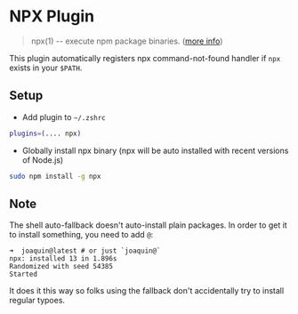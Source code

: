 # NPX Plugin
> npx(1) -- execute npm package binaries. ([more info](https://github.com/zkat/npx))

This plugin automatically registers npx command-not-found handler if `npx` exists in your `$PATH`.

## Setup

- Add plugin to `~/.zshrc`

```bash
plugins=(.... npx)
```

- Globally install npx binary (npx will be auto installed with recent versions of Node.js)
```bash
sudo npm install -g npx
```

## Note

The shell auto-fallback doesn't auto-install plain packages. In order to get it to install something, you need to add `@`:

```
➜  joaquin@latest # or just `joaquin@`
npx: installed 13 in 1.896s
Randomized with seed 54385
Started
```

It does it this way so folks using the fallback don't accidentally try to install regular typoes.


